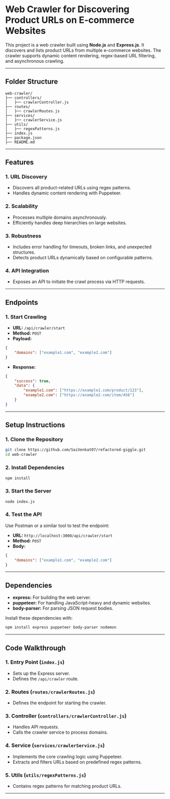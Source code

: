 # Web Crawler for Discovering Product URLs on E-commerce Websites

This project is a web crawler built using **Node.js** and **Express.js**. It discovers and lists product URLs from multiple e-commerce websites. The crawler supports dynamic content rendering, regex-based URL filtering, and asynchronous crawling.

---

## **Folder Structure**

```
web-crawler/
├── controllers/
│   ├── crawlerController.js
├── routes/
│   ├── crawlerRoutes.js
├── services/
│   ├── crawlerService.js
├── utils/
│   ├── regexPatterns.js
├── index.js
├── package.json
├── README.md
```

---

## **Features**

### 1. URL Discovery
- Discovers all product-related URLs using regex patterns.
- Handles dynamic content rendering with Puppeteer.

### 2. Scalability
- Processes multiple domains asynchronously.
- Efficiently handles deep hierarchies on large websites.

### 3. Robustness
- Includes error handling for timeouts, broken links, and unexpected structures.
- Detects product URLs dynamically based on configurable patterns.

### 4. API Integration
- Exposes an API to initiate the crawl process via HTTP requests.

---

## **Endpoints**

### 1. Start Crawling
- **URL:** `/api/crawler/start`
- **Method:** `POST`
- **Payload:**
```json
{
    "domains": ["example1.com", "example2.com"]
}
```
- **Response:**
```json
{
    "success": true,
    "data": {
        "example1.com": ["https://example1.com/product/123"],
        "example2.com": ["https://example2.com/item/456"]
    }
}
```

---

## **Setup Instructions**

### 1. Clone the Repository
```bash
git clone https://github.com/SaiVenkat07/refactored-giggle.git
cd web-crawler
```

### 2. Install Dependencies
```bash
npm install
```

### 3. Start the Server
```bash
node index.js
```

### 4. Test the API
Use Postman or a similar tool to test the endpoint:
- **URL:** `http://localhost:3000/api/crawler/start`
- **Method:** `POST`
- **Body:**
```json
{
    "domains": ["example1.com", "example2.com"]
}
```

---

## **Dependencies**

- **express:** For building the web server.
- **puppeteer:** For handling JavaScript-heavy and dynamic websites.
- **body-parser:** For parsing JSON request bodies.

Install these dependencies with:
```bash
npm install express puppeteer body-parser nodemon
```

---

## **Code Walkthrough**

### 1. Entry Point (`index.js`)
- Sets up the Express server.
- Defines the `/api/crawler` route.

### 2. Routes (`routes/crawlerRoutes.js`)
- Defines the endpoint for starting the crawler.

### 3. Controller (`controllers/crawlerController.js`)
- Handles API requests.
- Calls the crawler service to process domains.

### 4. Service (`services/crawlerService.js`)
- Implements the core crawling logic using Puppeteer.
- Extracts and filters URLs based on predefined regex patterns.

### 5. Utils (`utils/regexPatterns.js`)
- Contains regex patterns for matching product URLs.

---
